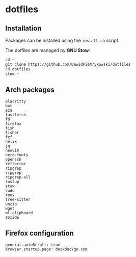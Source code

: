 # dotfiles

## Installation

Packages can be installed using the `install.sh` script.

The dotfiles are managed by __GNU Stow__:

```bash
cd ~
git clone https://github.com/DawidPietrykowski/dotfiles
cd dotfiles
stow *
```

## Arch packages

```
alacritty
bat
eza
fastfetch
fd
firefox
fish
fisher
fzf
helix
jq
neovim
nerd-fonts
openssh
reflector
ripgrep
ripgrep
ripgrep-all
rustup
stow
sudo
tmux
tree-sitter
unzip
wget
wl-clipboard
zoxide
```

## Firefox configuration

```
general.autoScroll: true
browser.startup.page: duckduckgo.com
```

